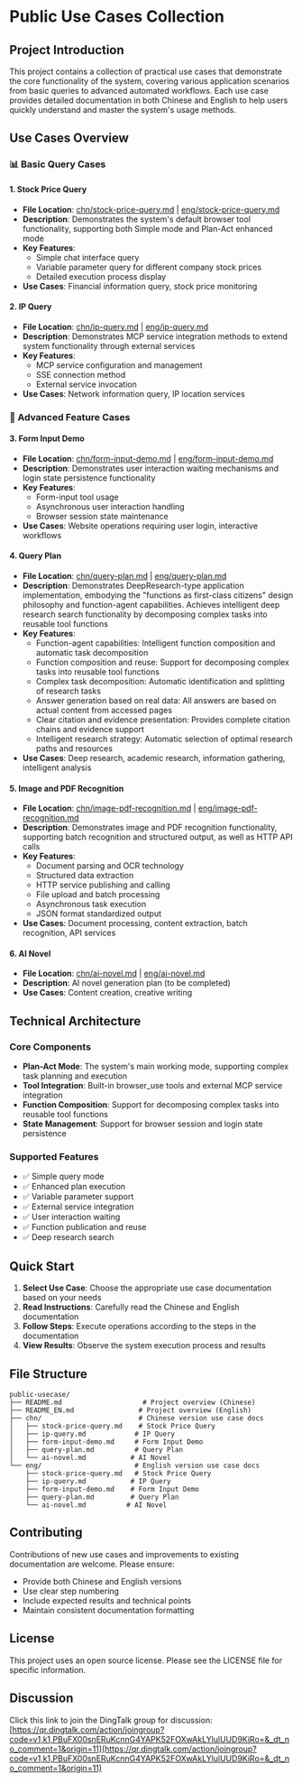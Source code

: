 # Public Use Cases Collection

## Project Introduction

This project contains a collection of practical use cases that demonstrate the core functionality of the system, covering various application scenarios from basic queries to advanced automated workflows. Each use case provides detailed documentation in both Chinese and English to help users quickly understand and master the system's usage methods.

## Use Cases Overview

### 📊 Basic Query Cases

#### 1. Stock Price Query
- **File Location**: [chn/stock-price-query.md](chn/stock-price-query.md) | [eng/stock-price-query.md](eng/stock-price-query.md)
- **Description**: Demonstrates the system's default browser tool functionality, supporting both Simple mode and Plan-Act enhanced mode
- **Key Features**: 
  - Simple chat interface query
  - Variable parameter query for different company stock prices
  - Detailed execution process display
- **Use Cases**: Financial information query, stock price monitoring

#### 2. IP Query
- **File Location**: [chn/ip-query.md](chn/ip-query.md) | [eng/ip-query.md](eng/ip-query.md)
- **Description**: Demonstrates MCP service integration methods to extend system functionality through external services
- **Key Features**:
  - MCP service configuration and management
  - SSE connection method
  - External service invocation
- **Use Cases**: Network information query, IP location services

### 🔧 Advanced Feature Cases

#### 3. Form Input Demo
- **File Location**: [chn/form-input-demo.md](chn/form-input-demo.md) | [eng/form-input-demo.md](eng/form-input-demo.md)
- **Description**: Demonstrates user interaction waiting mechanisms and login state persistence functionality
- **Key Features**:
  - Form-input tool usage
  - Asynchronous user interaction handling
  - Browser session state maintenance
- **Use Cases**: Website operations requiring user login, interactive workflows

#### 4. Query Plan
- **File Location**: [chn/query-plan.md](chn/query-plan.md) | [eng/query-plan.md](eng/query-plan.md)
- **Description**: Demonstrates DeepResearch-type application implementation, embodying the "functions as first-class citizens" design philosophy and function-agent capabilities. Achieves intelligent deep research search functionality by decomposing complex tasks into reusable tool functions
- **Key Features**:
  - Function-agent capabilities: Intelligent function composition and automatic task decomposition
  - Function composition and reuse: Support for decomposing complex tasks into reusable tool functions
  - Complex task decomposition: Automatic identification and splitting of research tasks
  - Answer generation based on real data: All answers are based on actual content from accessed pages
  - Clear citation and evidence presentation: Provides complete citation chains and evidence support
  - Intelligent research strategy: Automatic selection of optimal research paths and resources
- **Use Cases**: Deep research, academic research, information gathering, intelligent analysis

#### 5. Image and PDF Recognition
- **File Location**: [chn/image-pdf-recognition.md](chn/image-pdf-recognition.md) | [eng/image-pdf-recognition.md](eng/image-pdf-recognition.md)
- **Description**: Demonstrates image and PDF recognition functionality, supporting batch recognition and structured output, as well as HTTP API calls
- **Key Features**:
  - Document parsing and OCR technology
  - Structured data extraction
  - HTTP service publishing and calling
  - File upload and batch processing
  - Asynchronous task execution
  - JSON format standardized output
- **Use Cases**: Document processing, content extraction, batch recognition, API services

#### 6. AI Novel
- **File Location**: [chn/ai-novel.md](chn/ai-novel.md) | [eng/ai-novel.md](eng/ai-novel.md)
- **Description**: AI novel generation plan (to be completed)
- **Use Cases**: Content creation, creative writing

## Technical Architecture

### Core Components
- **Plan-Act Mode**: The system's main working mode, supporting complex task planning and execution
- **Tool Integration**: Built-in browser_use tools and external MCP service integration
- **Function Composition**: Support for decomposing complex tasks into reusable tool functions
- **State Management**: Support for browser session and login state persistence

### Supported Features
- ✅ Simple query mode
- ✅ Enhanced plan execution
- ✅ Variable parameter support
- ✅ External service integration
- ✅ User interaction waiting
- ✅ Function publication and reuse
- ✅ Deep research search

## Quick Start

1. **Select Use Case**: Choose the appropriate use case documentation based on your needs
2. **Read Instructions**: Carefully read the Chinese and English documentation
3. **Follow Steps**: Execute operations according to the steps in the documentation
4. **View Results**: Observe the system execution process and results

## File Structure

```
public-usecase/
├── README.md                    # Project overview (Chinese)
├── README_EN.md                # Project overview (English)
├── chn/                        # Chinese version use case docs
│   ├── stock-price-query.md    # Stock Price Query
│   ├── ip-query.md            # IP Query
│   ├── form-input-demo.md     # Form Input Demo
│   ├── query-plan.md          # Query Plan
│   └── ai-novel.md           # AI Novel
└── eng/                       # English version use case docs
    ├── stock-price-query.md   # Stock Price Query
    ├── ip-query.md           # IP Query
    ├── form-input-demo.md    # Form Input Demo
    ├── query-plan.md         # Query Plan
    └── ai-novel.md          # AI Novel
```

## Contributing

Contributions of new use cases and improvements to existing documentation are welcome. Please ensure:
- Provide both Chinese and English versions
- Use clear step numbering
- Include expected results and technical points
- Maintain consistent documentation formatting

## License

This project uses an open source license. Please see the LICENSE file for specific information.

## Discussion

Click this link to join the DingTalk group for discussion: [https://qr.dingtalk.com/action/joingroup?code=v1,k1,PBuFX00snERuKcnnG4YAPK52FOXwAkLYlulUUD9KiRo=&_dt_no_comment=1&origin=11](https://qr.dingtalk.com/action/joingroup?code=v1,k1,PBuFX00snERuKcnnG4YAPK52FOXwAkLYlulUUD9KiRo=&_dt_no_comment=1&origin=11)
